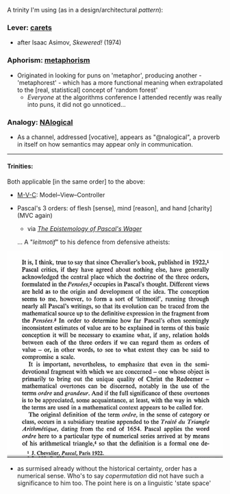 A trinity I'm using (as in a design/architectural _pattern_):

### Lever: [carets](https://github.com/lmmx/carets)
- after Isaac Asimov, _Skewered!_ (1974)

### Aphorism: [metaphorism](https://github.com/lmmx/metaphorism)
- Originated in looking for puns on 'metaphor', producing another - 'metaphorest' - which has a more functional meaning when extrapolated to the [real, statistical] concept of 'random forest'
  - _Everyone_ at the algorithms conference I attended recently was really into puns, it did not go unnoticed...

### Analogy: [NAlogical](https://github.com/lmmx/NAlogical)
- As a channel, addressed [vocative], appears as "@nalogical", a proverb in itself on how semantics may appear only in communication.

- - -

#### Trinities:

Both applicable [in the same order] to the above:

- [M-V-C](https://en.wikipedia.org/wiki/Model%E2%80%93view%E2%80%93controller): Model–View–Controller
- Pascal's 3 orders: of flesh [sense], mind [reason], and hand [charity] (MVC again)
  - via [_The Epistemology of Pascal's Wager_](http://www.thirdmill.org/newfiles/joe_esala/pt.joe_esala.wager.html)

  ... A "_leitmotif_" to his defence from defensive atheists:

![](https://raw.githubusercontent.com/lmmx/shots/master/2016/Aug/baird-1975-pascal-crit.png)

- as surmised already without the historical certainty, order has a numerical sense. Who's to say _copermutation_ did not have such a significance to him too. The point here is on a linguistic 'state space'